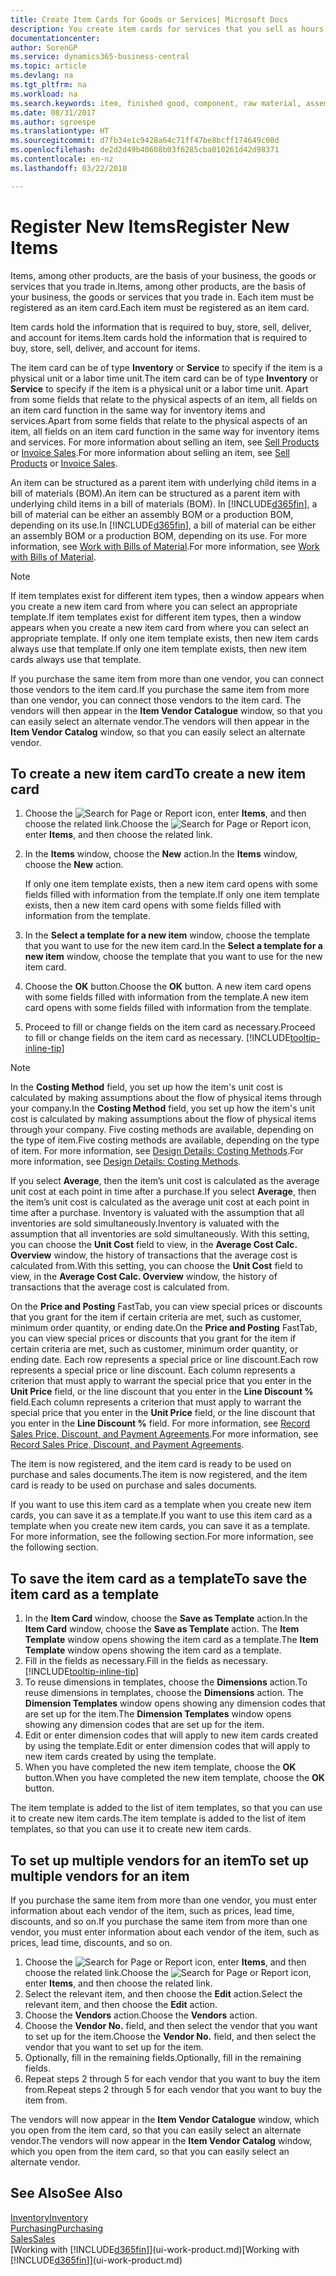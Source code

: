 ```yaml
---
title: Create Item Cards for Goods or Services| Microsoft Docs
description: You create item cards for services that you sell as hours and for physical products, such as assembly items, finished goods, components, or raw material, that you sell from your inventory.
documentationcenter: 
author: SorenGP
ms.service: dynamics365-business-central
ms.topic: article
ms.devlang: na
ms.tgt_pltfrm: na
ms.workload: na
ms.search.keywords: item, finished good, component, raw material, assembly item
ms.date: 08/31/2017
ms.author: sgroespe
ms.translationtype: HT
ms.sourcegitcommit: d7fb34e1c9428a64c71ff47be8bcff174649c00d
ms.openlocfilehash: de2d2d49b40608b03f6285cba010261d42d98371
ms.contentlocale: en-nz
ms.lasthandoff: 03/22/2018

---
```

# <a name="register-new-items"></a><span data-ttu-id="9f710-103">Register New Items</span><span class="sxs-lookup"><span data-stu-id="9f710-103">Register New Items</span></span>
<span data-ttu-id="9f710-104">Items, among other products, are the basis of your business, the goods or services that you trade in.</span><span class="sxs-lookup"><span data-stu-id="9f710-104">Items, among other products, are the basis of your business, the goods or services that you trade in.</span></span> <span data-ttu-id="9f710-105">Each item must be registered as an item card.</span><span class="sxs-lookup"><span data-stu-id="9f710-105">Each item must be registered as an item card.</span></span>

<span data-ttu-id="9f710-106">Item cards hold the information that is required to buy, store, sell, deliver, and account for items.</span><span class="sxs-lookup"><span data-stu-id="9f710-106">Item cards hold the information that is required to buy, store, sell, deliver, and account for items.</span></span>

<span data-ttu-id="9f710-107">The item card can be of type **Inventory** or **Service** to specify if the item is a physical unit or a labor time unit.</span><span class="sxs-lookup"><span data-stu-id="9f710-107">The item card can be of type **Inventory** or **Service** to specify if the item is a physical unit or a labor time unit.</span></span> <span data-ttu-id="9f710-108">Apart from some fields that relate to the physical aspects of an item, all fields on an item card function in the same way for inventory items and services.</span><span class="sxs-lookup"><span data-stu-id="9f710-108">Apart from some fields that relate to the physical aspects of an item, all fields on an item card function in the same way for inventory items and services.</span></span> <span data-ttu-id="9f710-109">For more information about selling an item, see [Sell Products](sales-how-sell-products.md) or [Invoice Sales](sales-how-invoice-sales.md).</span><span class="sxs-lookup"><span data-stu-id="9f710-109">For more information about selling an item, see [Sell Products](sales-how-sell-products.md) or [Invoice Sales](sales-how-invoice-sales.md).</span></span>

<span data-ttu-id="9f710-110">An item can be structured as a parent item with underlying child items in a bill of materials (BOM).</span><span class="sxs-lookup"><span data-stu-id="9f710-110">An item can be structured as a parent item with underlying child items in a bill of materials (BOM).</span></span> <span data-ttu-id="9f710-111">In [!INCLUDE[d365fin](includes/d365fin_md.md)], a bill of material can be either an assembly BOM or a production BOM, depending on its use.</span><span class="sxs-lookup"><span data-stu-id="9f710-111">In [!INCLUDE[d365fin](includes/d365fin_md.md)], a bill of material can be either an assembly BOM or a production BOM, depending on its use.</span></span> <span data-ttu-id="9f710-112">For more information, see [Work with Bills of Material](inventory-how-work-BOMs.md).</span><span class="sxs-lookup"><span data-stu-id="9f710-112">For more information, see [Work with Bills of Material](inventory-how-work-BOMs.md).</span></span>

> [!NOTE]  
>   <span data-ttu-id="9f710-113">If item templates exist for different item types, then a window appears when you create a new item card from where you can select an appropriate template.</span><span class="sxs-lookup"><span data-stu-id="9f710-113">If item templates exist for different item types, then a window appears when you create a new item card from where you can select an appropriate template.</span></span> <span data-ttu-id="9f710-114">If only one item template exists, then new item cards always use that template.</span><span class="sxs-lookup"><span data-stu-id="9f710-114">If only one item template exists, then new item cards always use that template.</span></span>

<span data-ttu-id="9f710-115">If you purchase the same item from more than one vendor, you can connect those vendors to the item card.</span><span class="sxs-lookup"><span data-stu-id="9f710-115">If you purchase the same item from more than one vendor, you can connect those vendors to the item card.</span></span> <span data-ttu-id="9f710-116">The vendors will then appear in the **Item Vendor Catalogue** window, so that you can easily select an alternate vendor.</span><span class="sxs-lookup"><span data-stu-id="9f710-116">The vendors will then appear in the **Item Vendor Catalog** window, so that you can easily select an alternate vendor.</span></span>

## <a name="to-create-a-new-item-card"></a><span data-ttu-id="9f710-117">To create a new item card</span><span class="sxs-lookup"><span data-stu-id="9f710-117">To create a new item card</span></span>
1. <span data-ttu-id="9f710-118">Choose the ![Search for Page or Report](media/ui-search/search_small.png "Search for Page or Report icon") icon, enter **Items**, and then choose the related link.</span><span class="sxs-lookup"><span data-stu-id="9f710-118">Choose the ![Search for Page or Report](media/ui-search/search_small.png "Search for Page or Report icon") icon, enter **Items**, and then choose the related link.</span></span>  
2. <span data-ttu-id="9f710-119">In the **Items** window, choose the **New** action.</span><span class="sxs-lookup"><span data-stu-id="9f710-119">In the **Items** window, choose the **New** action.</span></span>

    <span data-ttu-id="9f710-120">If only one item template exists, then a new item card opens with some fields filled with information from the template.</span><span class="sxs-lookup"><span data-stu-id="9f710-120">If only one item template exists, then a new item card opens with some fields filled with information from the template.</span></span>
3. <span data-ttu-id="9f710-121">In the **Select a template for a new item** window, choose the template that you want to use for the new item card.</span><span class="sxs-lookup"><span data-stu-id="9f710-121">In the **Select a template for a new item** window, choose the template that you want to use for the new item card.</span></span>
4. <span data-ttu-id="9f710-122">Choose the **OK** button.</span><span class="sxs-lookup"><span data-stu-id="9f710-122">Choose the **OK** button.</span></span> <span data-ttu-id="9f710-123">A new item card opens with some fields filled with information from the template.</span><span class="sxs-lookup"><span data-stu-id="9f710-123">A new item card opens with some fields filled with information from the template.</span></span>
5. <span data-ttu-id="9f710-124">Proceed to fill or change fields on the item card as necessary.</span><span class="sxs-lookup"><span data-stu-id="9f710-124">Proceed to fill or change fields on the item card as necessary.</span></span> [!INCLUDE[tooltip-inline-tip](includes/tooltip-inline-tip_md.md)]

> [!NOTE]
> <span data-ttu-id="9f710-125">In the **Costing Method** field, you set up how the item's unit cost is calculated by making assumptions about the flow of physical items through your company.</span><span class="sxs-lookup"><span data-stu-id="9f710-125">In the **Costing Method** field, you set up how the item's unit cost is calculated by making assumptions about the flow of physical items through your company.</span></span> <span data-ttu-id="9f710-126">Five costing methods are available, depending on the type of item.</span><span class="sxs-lookup"><span data-stu-id="9f710-126">Five costing methods are available, depending on the type of item.</span></span> <span data-ttu-id="9f710-127">For more information, see [Design Details: Costing Methods](design-details-costing-methods.md).</span><span class="sxs-lookup"><span data-stu-id="9f710-127">For more information, see [Design Details: Costing Methods](design-details-costing-methods.md).</span></span>
>
> <span data-ttu-id="9f710-128">If you select **Average**, then the item’s unit cost is calculated as the average unit cost at each point in time after a purchase.</span><span class="sxs-lookup"><span data-stu-id="9f710-128">If you select **Average**, then the item’s unit cost is calculated as the average unit cost at each point in time after a purchase.</span></span> <span data-ttu-id="9f710-129">Inventory is valuated with the assumption that all inventories are sold simultaneously.</span><span class="sxs-lookup"><span data-stu-id="9f710-129">Inventory is valuated with the assumption that all inventories are sold simultaneously.</span></span> <span data-ttu-id="9f710-130">With this setting, you can choose the **Unit Cost** field to view, in the **Average Cost Calc. Overview** window, the history of transactions that the average cost is calculated from.</span><span class="sxs-lookup"><span data-stu-id="9f710-130">With this setting, you can choose the **Unit Cost** field to view, in the **Average Cost Calc. Overview** window, the history of transactions that the average cost is calculated from.</span></span>

<span data-ttu-id="9f710-131">On the **Price and Posting** FastTab, you can view special prices or discounts that you grant for the item if certain criteria are met, such as customer, minimum order quantity, or ending date.</span><span class="sxs-lookup"><span data-stu-id="9f710-131">On the **Price and Posting** FastTab, you can view special prices or discounts that you grant for the item if certain criteria are met, such as customer, minimum order quantity, or ending date.</span></span> <span data-ttu-id="9f710-132">Each row represents a special price or line discount.</span><span class="sxs-lookup"><span data-stu-id="9f710-132">Each row represents a special price or line discount.</span></span> <span data-ttu-id="9f710-133">Each column represents a criterion that must apply to warrant the special price that you enter in the **Unit Price** field, or the line discount that you enter in the **Line Discount %** field.</span><span class="sxs-lookup"><span data-stu-id="9f710-133">Each column represents a criterion that must apply to warrant the special price that you enter in the **Unit Price** field, or the line discount that you enter in the **Line Discount %** field.</span></span> <span data-ttu-id="9f710-134">For more information, see [Record Sales Price, Discount, and Payment Agreements](sales-how-record-sales-price-discount-payment-agreements.md).</span><span class="sxs-lookup"><span data-stu-id="9f710-134">For more information, see [Record Sales Price, Discount, and Payment Agreements](sales-how-record-sales-price-discount-payment-agreements.md).</span></span>

<span data-ttu-id="9f710-135">The item is now registered, and the item card is ready to be used on purchase and sales documents.</span><span class="sxs-lookup"><span data-stu-id="9f710-135">The item is now registered, and the item card is ready to be used on purchase and sales documents.</span></span>

<span data-ttu-id="9f710-136">If you want to use this item card as a template when you create new item cards, you can save it as a template.</span><span class="sxs-lookup"><span data-stu-id="9f710-136">If you want to use this item card as a template when you create new item cards, you can save it as a template.</span></span> <span data-ttu-id="9f710-137">For more information, see the following section.</span><span class="sxs-lookup"><span data-stu-id="9f710-137">For more information, see the following section.</span></span>

## <a name="to-save-the-item-card-as-a-template"></a><span data-ttu-id="9f710-138">To save the item card as a template</span><span class="sxs-lookup"><span data-stu-id="9f710-138">To save the item card as a template</span></span>
1. <span data-ttu-id="9f710-139">In the **Item Card** window, choose the **Save as Template** action.</span><span class="sxs-lookup"><span data-stu-id="9f710-139">In the **Item Card** window, choose the **Save as Template** action.</span></span> <span data-ttu-id="9f710-140">The **Item Template** window opens showing the item card as a template.</span><span class="sxs-lookup"><span data-stu-id="9f710-140">The **Item Template** window opens showing the item card as a template.</span></span>
2. <span data-ttu-id="9f710-141">Fill in the fields as necessary.</span><span class="sxs-lookup"><span data-stu-id="9f710-141">Fill in the fields as necessary.</span></span> [!INCLUDE[tooltip-inline-tip](includes/tooltip-inline-tip_md.md)]
3. <span data-ttu-id="9f710-142">To reuse dimensions in templates, choose the **Dimensions** action.</span><span class="sxs-lookup"><span data-stu-id="9f710-142">To reuse dimensions in templates, choose the **Dimensions** action.</span></span> <span data-ttu-id="9f710-143">The **Dimension Templates** window opens showing any dimension codes that are set up for the item.</span><span class="sxs-lookup"><span data-stu-id="9f710-143">The **Dimension Templates** window opens showing any dimension codes that are set up for the item.</span></span>
4. <span data-ttu-id="9f710-144">Edit or enter dimension codes that will apply to new item cards created by using the template.</span><span class="sxs-lookup"><span data-stu-id="9f710-144">Edit or enter dimension codes that will apply to new item cards created by using the template.</span></span>
5. <span data-ttu-id="9f710-145">When you have completed the new item template, choose the **OK** button.</span><span class="sxs-lookup"><span data-stu-id="9f710-145">When you have completed the new item template, choose the **OK** button.</span></span>

<span data-ttu-id="9f710-146">The item template is added to the list of item templates, so that you can use it to create new item cards.</span><span class="sxs-lookup"><span data-stu-id="9f710-146">The item template is added to the list of item templates, so that you can use it to create new item cards.</span></span>

## <a name="to-set-up-multiple-vendors-for-an-item"></a><span data-ttu-id="9f710-147">To set up multiple vendors for an item</span><span class="sxs-lookup"><span data-stu-id="9f710-147">To set up multiple vendors for an item</span></span>  
<span data-ttu-id="9f710-148">If you purchase the same item from more than one vendor, you must enter information about each vendor of the item, such as prices, lead time, discounts, and so on.</span><span class="sxs-lookup"><span data-stu-id="9f710-148">If you purchase the same item from more than one vendor, you must enter information about each vendor of the item, such as prices, lead time, discounts, and so on.</span></span>  

1.  <span data-ttu-id="9f710-149">Choose the ![Search for Page or Report](media/ui-search/search_small.png "Search for Page or Report icon") icon, enter **Items**, and then choose the related link.</span><span class="sxs-lookup"><span data-stu-id="9f710-149">Choose the ![Search for Page or Report](media/ui-search/search_small.png "Search for Page or Report icon") icon, enter **Items**, and then choose the related link.</span></span>  
2.  <span data-ttu-id="9f710-150">Select the relevant item, and then choose the **Edit** action.</span><span class="sxs-lookup"><span data-stu-id="9f710-150">Select the relevant item, and then choose the **Edit** action.</span></span>  
3.  <span data-ttu-id="9f710-151">Choose the **Vendors** action.</span><span class="sxs-lookup"><span data-stu-id="9f710-151">Choose the **Vendors** action.</span></span>  
4.  <span data-ttu-id="9f710-152">Choose the **Vendor No.** field, and then select the vendor that you want to set up for the item.</span><span class="sxs-lookup"><span data-stu-id="9f710-152">Choose the **Vendor No.** field, and then select the vendor that you want to set up for the item.</span></span>  
5.  <span data-ttu-id="9f710-153">Optionally, fill in the remaining fields.</span><span class="sxs-lookup"><span data-stu-id="9f710-153">Optionally, fill in the remaining fields.</span></span>  
6.  <span data-ttu-id="9f710-154">Repeat steps 2 through 5 for each vendor that you want to buy the item from.</span><span class="sxs-lookup"><span data-stu-id="9f710-154">Repeat steps 2 through 5 for each vendor that you want to buy the item from.</span></span>

<span data-ttu-id="9f710-155">The vendors will now appear in the **Item Vendor Catalogue** window, which you open from the item card, so that you can easily select an alternate vendor.</span><span class="sxs-lookup"><span data-stu-id="9f710-155">The vendors will now appear in the **Item Vendor Catalog** window, which you open from the item card, so that you can easily select an alternate vendor.</span></span>

## <a name="see-also"></a><span data-ttu-id="9f710-156">See Also</span><span class="sxs-lookup"><span data-stu-id="9f710-156">See Also</span></span>
  [<span data-ttu-id="9f710-157">Inventory</span><span class="sxs-lookup"><span data-stu-id="9f710-157">Inventory</span></span>](inventory-manage-inventory.md)  
  [<span data-ttu-id="9f710-158">Purchasing</span><span class="sxs-lookup"><span data-stu-id="9f710-158">Purchasing</span></span>](purchasing-manage-purchasing.md)  
  [<span data-ttu-id="9f710-159">Sales</span><span class="sxs-lookup"><span data-stu-id="9f710-159">Sales</span></span>](sales-manage-sales.md)  
  <span data-ttu-id="9f710-160">[Working with [!INCLUDE[d365fin](includes/d365fin_md.md)]](ui-work-product.md)</span><span class="sxs-lookup"><span data-stu-id="9f710-160">[Working with [!INCLUDE[d365fin](includes/d365fin_md.md)]](ui-work-product.md)</span></span>


